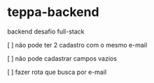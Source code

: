 # teppa-backend
backend desafio full-stack


[ ] não pode ter 2 cadastro com o mesmo e-mail

[ ] não pode cadastrar campos vazios

[ ] fazer rota que busca por e-mail 
